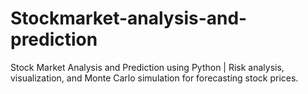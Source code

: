 # Stockmarket-analysis-and-prediction
Stock Market Analysis and Prediction using Python | Risk analysis, visualization, and Monte Carlo simulation for forecasting stock prices.

